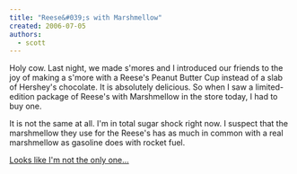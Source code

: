 ```yaml
---
title: "Reese&#039;s with Marshmellow"
created: 2006-07-05
authors: 
  - scott
---
```


Holy cow. Last night, we made s'mores and I introduced our friends to the joy of making a s'more with a Reese's Peanut Butter Cup instead of a slab of Hershey's chocolate. It is absolutely delicious. So when I saw a limited-edition package of Reese's with Marshmellow in the store today, I had to buy one.

It is not the same at all. I'm in total sugar shock right now. I suspect that the marshmellow they use for the Reese's has as much in common with a real marshmellow as gasoline does with rocket fuel.

[Looks like I'm not the only one...](http://www.flickr.com/photos/thebazile/179821311/)
